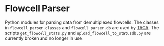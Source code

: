 # Flowcell Parser

Python modules for parsing data from demultiplexed flowcells. The classes in `flowcell_parser.classes` and `flowcell_parser.db` are used by [TACA](https://github.com/SciLifeLab/TACA). The scripts `get_flowcell_stats.py` and `upload_flowcell_to_statusdb.py` are currently broken and no longer in use.
